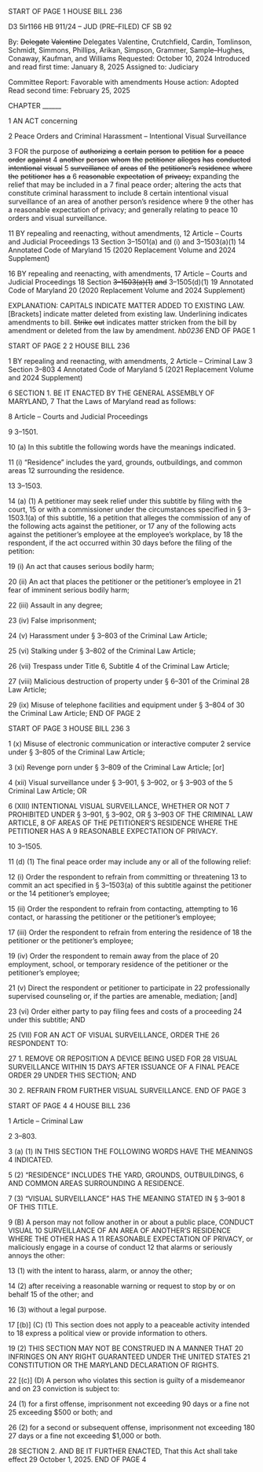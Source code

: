 START OF PAGE 1
HOUSE BILL 236

D3 5lr1166
HB 911/24 – JUD (PRE–FILED) CF SB 92

By: ~~Delegate~~ ~~Valentine~~ Delegates Valentine, Crutchfield, Cardin, Tomlinson,
Schmidt, Simmons, Phillips, Arikan, Simpson, Grammer, Sample–Hughes,
Conaway, Kaufman, and Williams
Requested: October 10, 2024
Introduced and read first time: January 8, 2025
Assigned to: Judiciary

Committee Report: Favorable with amendments
House action: Adopted
Read second time: February 25, 2025

CHAPTER ______

1 AN ACT concerning

2 Peace Orders and Criminal Harassment – Intentional Visual Surveillance

3 FOR the purpose of ~~authorizing~~ ~~a~~ ~~certain~~ ~~person~~ ~~to~~ ~~petition~~ ~~for~~ ~~a~~ ~~peace~~ ~~order~~ ~~against~~
4 ~~another~~ ~~person~~ ~~whom~~ ~~the~~ ~~petitioner~~ ~~alleges~~ ~~has~~ ~~conducted~~ ~~intentional~~ ~~visual~~
5 ~~surveillance~~ ~~of~~ ~~areas~~ ~~of~~ ~~the~~ ~~petitioner’s~~ ~~residence~~ ~~where~~ ~~the~~ ~~petitioner~~ ~~has~~ ~~a~~
6 ~~reasonable~~ ~~expectation~~ ~~of~~ ~~privacy;~~ expanding the relief that may be included in a
7 final peace order; altering the acts that constitute criminal harassment to include
8 certain intentional visual surveillance of an area of another person’s residence where
9 the other has a reasonable expectation of privacy; and generally relating to peace
10 orders and visual surveillance.

11 BY repealing and reenacting, without amendments,
12 Article – Courts and Judicial Proceedings
13 Section 3–1501(a) and (i) and 3–1503(a)(1)
14 Annotated Code of Maryland
15 (2020 Replacement Volume and 2024 Supplement)

16 BY repealing and reenacting, with amendments,
17 Article – Courts and Judicial Proceedings
18 Section ~~3–1503(a)(1)~~ ~~and~~ 3–1505(d)(1)
19 Annotated Code of Maryland
20 (2020 Replacement Volume and 2024 Supplement)

EXPLANATION: CAPITALS INDICATE MATTER ADDED TO EXISTING LAW.
[Brackets] indicate matter deleted from existing law.
Underlining indicates amendments to bill.
~~Strike~~ ~~out~~ indicates matter stricken from the bill by amendment or deleted from the law by
amendment. *hb0236*
END OF PAGE 1

START OF PAGE 2
2 HOUSE BILL 236

1 BY repealing and reenacting, with amendments,
2 Article – Criminal Law
3 Section 3–803
4 Annotated Code of Maryland
5 (2021 Replacement Volume and 2024 Supplement)

6 SECTION 1. BE IT ENACTED BY THE GENERAL ASSEMBLY OF MARYLAND,
7 That the Laws of Maryland read as follows:

8 Article – Courts and Judicial Proceedings

9 3–1501.

10 (a) In this subtitle the following words have the meanings indicated.

11 (i) “Residence” includes the yard, grounds, outbuildings, and common areas
12 surrounding the residence.

13 3–1503.

14 (a) (1) A petitioner may seek relief under this subtitle by filing with the court,
15 or with a commissioner under the circumstances specified in § 3–1503.1(a) of this subtitle,
16 a petition that alleges the commission of any of the following acts against the petitioner, or
17 any of the following acts against the petitioner’s employee at the employee’s workplace, by
18 the respondent, if the act occurred within 30 days before the filing of the petition:

19 (i) An act that causes serious bodily harm;

20 (ii) An act that places the petitioner or the petitioner’s employee in
21 fear of imminent serious bodily harm;

22 (iii) Assault in any degree;

23 (iv) False imprisonment;

24 (v) Harassment under § 3–803 of the Criminal Law Article;

25 (vi) Stalking under § 3–802 of the Criminal Law Article;

26 (vii) Trespass under Title 6, Subtitle 4 of the Criminal Law Article;

27 (viii) Malicious destruction of property under § 6–301 of the Criminal
28 Law Article;

29 (ix) Misuse of telephone facilities and equipment under § 3–804 of
30 the Criminal Law Article;
END OF PAGE 2

START OF PAGE 3
HOUSE BILL 236 3

1 (x) Misuse of electronic communication or interactive computer
2 service under § 3–805 of the Criminal Law Article;

3 (xi) Revenge porn under § 3–809 of the Criminal Law Article; [or]

4 (xii) Visual surveillance under § 3–901, § 3–902, or § 3–903 of the
5 Criminal Law Article; OR

6 (XIII) INTENTIONAL VISUAL SURVEILLANCE, WHETHER OR NOT
7 PROHIBITED UNDER § 3–901, § 3–902, OR § 3–903 OF THE CRIMINAL LAW ARTICLE,
8 OF AREAS OF THE PETITIONER’S RESIDENCE WHERE THE PETITIONER HAS A
9 REASONABLE EXPECTATION OF PRIVACY.

10 3–1505.

11 (d) (1) The final peace order may include any or all of the following relief:

12 (i) Order the respondent to refrain from committing or threatening
13 to commit an act specified in § 3–1503(a) of this subtitle against the petitioner or the
14 petitioner’s employee;

15 (ii) Order the respondent to refrain from contacting, attempting to
16 contact, or harassing the petitioner or the petitioner’s employee;

17 (iii) Order the respondent to refrain from entering the residence of
18 the petitioner or the petitioner’s employee;

19 (iv) Order the respondent to remain away from the place of
20 employment, school, or temporary residence of the petitioner or the petitioner’s employee;

21 (v) Direct the respondent or petitioner to participate in
22 professionally supervised counseling or, if the parties are amenable, mediation; [and]

23 (vi) Order either party to pay filing fees and costs of a proceeding
24 under this subtitle; AND

25 (VII) FOR AN ACT OF VISUAL SURVEILLANCE, ORDER THE
26 RESPONDENT TO:

27 1. REMOVE OR REPOSITION A DEVICE BEING USED FOR
28 VISUAL SURVEILLANCE WITHIN 15 DAYS AFTER ISSUANCE OF A FINAL PEACE ORDER
29 UNDER THIS SECTION; AND

30 2. REFRAIN FROM FURTHER VISUAL SURVEILLANCE.
END OF PAGE 3

START OF PAGE 4
4 HOUSE BILL 236

1 Article – Criminal Law

2 3–803.

3 (a) (1) IN THIS SECTION THE FOLLOWING WORDS HAVE THE MEANINGS
4 INDICATED.

5 (2) “RESIDENCE” INCLUDES THE YARD, GROUNDS, OUTBUILDINGS,
6 AND COMMON AREAS SURROUNDING A RESIDENCE.

7 (3) “VISUAL SURVEILLANCE” HAS THE MEANING STATED IN § 3–901
8 OF THIS TITLE.

9 (B) A person may not follow another in or about a public place, CONDUCT VISUAL
10 SURVEILLANCE OF AN AREA OF ANOTHER’S RESIDENCE WHERE THE OTHER HAS A
11 REASONABLE EXPECTATION OF PRIVACY, or maliciously engage in a course of conduct
12 that alarms or seriously annoys the other:

13 (1) with the intent to harass, alarm, or annoy the other;

14 (2) after receiving a reasonable warning or request to stop by or on behalf
15 of the other; and

16 (3) without a legal purpose.

17 [(b)] (C) (1) This section does not apply to a peaceable activity intended to
18 express a political view or provide information to others.

19 (2) THIS SECTION MAY NOT BE CONSTRUED IN A MANNER THAT
20 INFRINGES ON ANY RIGHT GUARANTEED UNDER THE UNITED STATES
21 CONSTITUTION OR THE MARYLAND DECLARATION OF RIGHTS.

22 [(c)] (D) A person who violates this section is guilty of a misdemeanor and on
23 conviction is subject to:

24 (1) for a first offense, imprisonment not exceeding 90 days or a fine not
25 exceeding $500 or both; and

26 (2) for a second or subsequent offense, imprisonment not exceeding 180
27 days or a fine not exceeding $1,000 or both.

28 SECTION 2. AND BE IT FURTHER ENACTED, That this Act shall take effect
29 October 1, 2025.
END OF PAGE 4